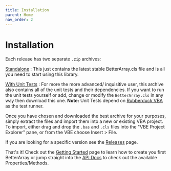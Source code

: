 ```yaml
---
title: Installation
parent: Home
nav_order: 2
---
```


# Installation

Each release has two separate `.zip` archives:

[Standalone](https://github.com/Senipah/VBA-Better-Array/raw/master/releases/latest/Standalone.Zip)
: This just contains the latest stable BetterArray.cls file and is all you need to start using this library.

[With Unit Tests](https://github.com/Senipah/VBA-Better-Array/raw/master/releases/latest/WithTests.Zip)
: For more the more advanced/ inquisitive user, this archive also contains all of the unit tests and their dependencies. If you want to run the unit tests yourself or add, change or modify the `BetterArray.cls` in any way then download this one. **Note:** Unit Tests depend on [Rubberduck VBA](https://github.com/rubberduck-vba/Rubberduck) as the test runner.

Once you have chosen and downloaded the best archive for your purposes, simply extract the files and import them into a new or existing VBA project. To import, either drag and drop the `.bas` and `.cls` files into the "VBE Project Explorer" pane, or from the VBE choose Insert > File.

If you are looking for a specific version see the [Releases](https://github.com/Senipah/VBA-Better-Array/releases/) page. 

That's it! Check out the [Getting Started](https://senipah.github.io/VBA-Better-Array/home/getting_started.html) page to learn how to create you first BetterArray or jump straight into the [API Docs](https://senipah.github.io/VBA-Better-Array/api/) to check out the available Properties/Methods.


